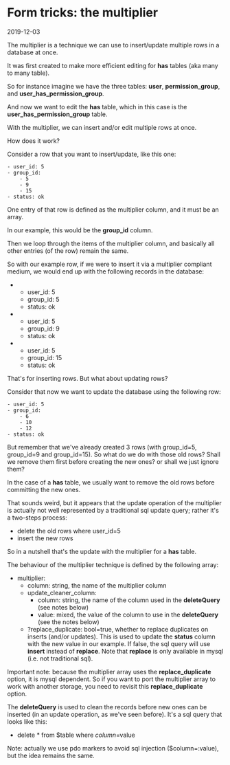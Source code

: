 Form tricks: the multiplier 
=============
2019-12-03



The multiplier is a technique we can use to insert/update multiple rows in a database at once.

It was first created to make more efficient editing for **has** tables (aka many to many table).

So for instance imagine we have the three tables: **user**, **permission_group**, and **user_has_permission_group**.

And now we want to edit the **has** table, which in this case is the **user_has_permission_group** table.

With the multiplier, we can insert and/or edit multiple rows at once.

 

How does it work?

Consider a row that you want to insert/update, like this one:

```text
- user_id: 5
- group_id: 
    - 5
    - 9
    - 15
- status: ok

```

One entry of that row is defined as the multiplier column, and it must be an array.

In our example, this would be the **group_id** column.

Then we loop through the items of the multiplier column, and basically all other entries (of the row) remain the same.

So with our example row, if we were to insert it via a multiplier compliant medium, we would end up with the following records in the database:

-
    - user_id: 5
    - group_id: 5
    - status: ok
-
    - user_id: 5
    - group_id: 9
    - status: ok
-
    - user_id: 5
    - group_id: 15
    - status: ok
 


That's for inserting rows. But what about updating rows?
 
Consider that now we want to update the database using the following row:

```text
- user_id: 5
- group_id: 
    - 6
    - 10
    - 12
- status: ok

```

But remember that we've already created 3 rows (with group_id=5, group_id=9 and group_id=15).
So what do we do with those old rows? Shall we remove them first before creating the new ones? or shall we just ignore them?
 
In the case of a **has** table, we usually want to remove the old rows before committing the new ones.

That sounds weird, but it appears that the update operation of the multiplier is actually not well represented by 
a traditional sql update query; rather it's a two-steps process:

- delete the old rows where user_id=5
- insert the new rows


So in a nutshell that's the update with the multiplier for a **has** table.


 


The behaviour of the multiplier technique is defined by the following array:

- multiplier:
    - column: string, the name of the multiplier column
    - update_cleaner_column:
        - column: string, the name of the column used in the **deleteQuery** (see notes below)
        - value: mixed, the value of the column to use in the **deleteQuery** (see the notes below)
    - ?replace_duplicate: bool=true, whether to replace duplicates on inserts (and/or updates).
                        This is used to update the **status** column with the new value in our example.
                        If false, the sql query will use **insert** instead of **replace**. 
                        Note that **replace** is only available in mysql (i.e. not traditional sql).
    
    
Important note: because the multiplier array uses the **replace_duplicate** option, it is mysql dependent.
So if you want to port the multiplier array to work with another storage, you need to revisit this **replace_duplicate** option.


    
The **deleteQuery** is used to clean the records before new ones can be inserted (in an update operation, as we've seen before).
It's a sql query that looks like this:
 
- delete * from $table where $column=$value
 
Note: actually we use pdo markers to avoid sql injection ($column=:value), but the idea remains the same.    
    
    
    